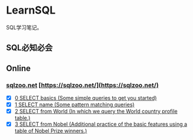 # LearnSQL
SQL学习笔记。

## SQL必知必会

## Online

### [sqlzoo.net](sqlzoo) [https://sqlzoo.net/](https://sqlzoo.net/)

- [x] [0 SELECT basics (Some simple queries to get you started)](sqlzoo/0-SELECT-basics.md)
- [x] [1 SELECT name (Some pattern matching queries)](sqlzoo/1-SELECT-name.md)
- [x] [2 SELECT from World (In which we query the World country profile table.)](sqlzoo/2-SELECT-from-World.md)
- [x] [3 SELECT from Nobel (Additional practice of the basic features using a table of Nobel Prize winners.)](sqlzoo/3-SELECT-from-Nobel.md)